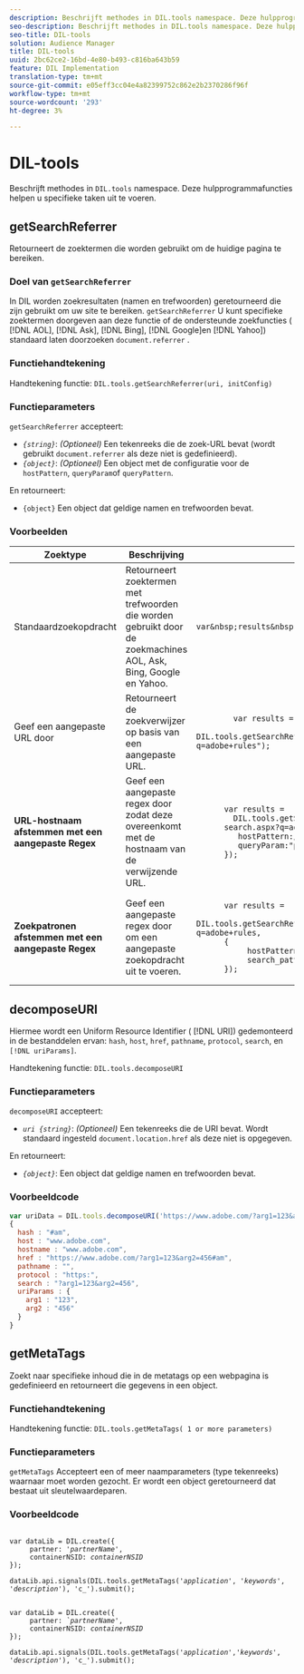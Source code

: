 ```yaml
---
description: Beschrijft methodes in DIL.tools namespace. Deze hulpprogrammafuncties helpen u specifieke taken uit te voeren.
seo-description: Beschrijft methodes in DIL.tools namespace. Deze hulpprogrammafuncties helpen u specifieke taken uit te voeren.
seo-title: DIL-tools
solution: Audience Manager
title: DIL-tools
uuid: 2bc62ce2-16bd-4e80-b493-c816ba643b59
feature: DIL Implementation
translation-type: tm+mt
source-git-commit: e05eff3cc04e4a82399752c862e2b2370286f96f
workflow-type: tm+mt
source-wordcount: '293'
ht-degree: 3%

---
```



# DIL-tools

Beschrijft methodes in `DIL.tools` namespace. Deze hulpprogrammafuncties helpen u specifieke taken uit te voeren.

<!-- 

c_dil_functions.xml

 -->

## getSearchReferrer

Retourneert de zoektermen die worden gebruikt om de huidige pagina te bereiken.

<!-- 

r_dil_get_search_referrer.xml

 -->

### Doel van `getSearchReferrer`

In DIL worden zoekresultaten (namen en trefwoorden) geretourneerd die zijn gebruikt om uw site te bereiken. `getSearchReferrer` U kunt specifieke zoektermen doorgeven aan deze functie of de ondersteunde zoekfuncties ( [!DNL AOL], [!DNL Ask], [!DNL Bing], [!DNL Google]en [!DNL Yahoo]) standaard laten doorzoeken `document.referrer` .

### Functiehandtekening

Handtekening functie: `DIL.tools.getSearchReferrer(uri, initConfig)`

### Functieparameters

`getSearchReferrer` accepteert:

* *`{string}`*: *(Optioneel)* Een tekenreeks die de zoek-URL bevat (wordt gebruikt `document.referrer` als deze niet is gedefinieerd).
* *`{object}`*: *(Optioneel)* Een object met de configuratie voor de `hostPattern`, `queryParam`of `queryPattern`.

En retourneert:

* `{object}` Een object dat geldige namen en trefwoorden bevat.

### Voorbeelden

<table id="table_D035276601EC428295E4D619F05BB8D0"> 
 <thead> 
  <tr> 
   <th> Zoektype </th> 
   <th> Beschrijving </th> 
   <th> Codevoorbeeld </th> 
  </tr> 
 </thead>
 <tbody> 
  <tr> 
   <td> Standaardzoekopdracht</td> 
   <td> Retourneert zoektermen met trefwoorden die worden gebruikt door de zoekmachines AOL, Ask, Bing, Google en Yahoo. </td> 
   <td>
      <code>var&amp;nbsp;results&amp;nbsp;=&amp;nbsp;DIL.tools.getSearchReferrer();</code> 
  </td>
  </tr> 
  <tr> 
   <td>Geef een aangepaste URL door</td> 
   <td>Retourneert de zoekverwijzer op basis van een aangepaste URL.</td> 
   <td> 
  <code>
        var&nbsp;results&nbsp;= 
        DIL.tools.getSearchReferrer("https://www.ehow.com/search.aspx?q=adobe+rules");
  </code>
</td> 
  </tr> 
  <tr> 
   <td> <b>URL-hostnaam afstemmen met een aangepaste Regex</b></td> 
   <td> Geef een aangepaste regex door zodat deze overeenkomt met de hostnaam van de verwijzende URL. </td> 
   <td> 
  <code>
      var results = 
        DIL.tools.getSearchReferrer("https://www.ehow.com/
      search.aspx?q=adobe+rules",{ 
      &nbsp;&nbsp;&nbsp;hostPattern:/ehow\./, 
      &nbsp;&nbsp;&nbsp;queryParam:"p" 
      }); 
  </code>
  </td></tr> 
  <tr> 
   <td> <b>Zoekpatronen afstemmen met een aangepaste Regex</b> </td> 
   <td> Geef een aangepaste regex door om een aangepaste zoekopdracht uit te voeren. </td> 
   <td> 
    <code>
      var&nbsp;results&nbsp;= 
      DIL.tools.getSearchReferrer("https://www.ehow.com/search.aspx?q=adobe+rules,
      {
        &nbsp;&nbsp;&nbsp;hostPattern:/ehow\./, 
        &nbsp;&nbsp;&nbsp;search_pattern:/[&amp;\?]p=([^&amp;]+/ 
      });
    </code>
   </td> 
  </tr> 
 </tbody> 
</table>

## decomposeURI

Hiermee wordt een Uniform Resource Identifier ( [!DNL URI]) gedemonteerd in de bestanddelen ervan: `hash`, `host`, `href`, `pathname`, `protocol`, `search`, en `[!DNL uriParams]`.

<!-- 

r_dil_decompose.xml

 -->

Handtekening functie: `DIL.tools.decomposeURI`

### Functieparameters

`decomposeURI` accepteert:

* *`uri {string}`*: *(Optioneel)* Een tekenreeks die de URI bevat. Wordt standaard ingesteld `document.location.href` als deze niet is opgegeven.

En retourneert:

* *`{object}`*: Een object dat geldige namen en trefwoorden bevat.

### Voorbeeldcode


```javascript
var uriData = DIL.tools.decomposeURI('https://www.adobe.com/?arg1=123&arg2=456#am'); 
{ 
  hash : "#am", 
  host : "www.adobe.com", 
  hostname : "www.adobe.com", 
  href : "https://www.adobe.com/?arg1=123&arg2=456#am", 
  pathname : "", 
  protocol : "https:", 
  search : "?arg1=123&arg2=456", 
  uriParams : { 
    arg1 : "123", 
    arg2 : "456" 
  } 
}
```

## getMetaTags

Zoekt naar specifieke inhoud die in de metatags op een webpagina is gedefinieerd en retourneert die gegevens in een object.

<!-- 

r_dil_get_metatags.xml

 -->

### Functiehandtekening

Handtekening functie: `DIL.tools.getMetaTags( 1 or more parameters)`

### Functieparameters

`getMetaTags` Accepteert een of meer naamparameters (type tekenreeks) waarnaar moet worden gezocht. Er wordt een object geretourneerd dat bestaat uit sleutelwaardeparen.

### Voorbeeldcode

<pre class="&ldquo;javascript&rdquo;"><code>
var dataLib = DIL.create({ 
     partner: '<i>partnerName'</i>, 
     containerNSID: <i>containerNSID</i> 
}); 

dataLib.api.signals(DIL.tools.getMetaTags('<i>application</i>', '<i>keywords</i>',  '<i>description</i>'), 'c_').submit();
</code></pre>

<pre><code>
var dataLib = DIL.create({ 
     partner: <i>`partnerName'</i>, 
     containerNSID: <i>containerNSID</i> 
}); 

dataLib.api.signals(DIL.tools.getMetaTags('<i>application</i>','<i>keywords</i>', '<i>description</i>'), 'c_').submit();
</code></pre>
